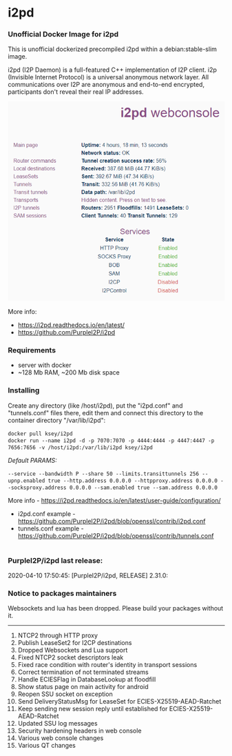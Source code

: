# i2pd
### Unofficial Docker Image for i2pd
This is unofficial dockerized precompiled i2pd within a debian:stable-slim image.

i2pd (I2P Daemon) is a full-featured C++ implementation of I2P client. i2p (Invisible Internet Protocol) is a universal anonymous network layer. All communications over I2P are anonymous and end-to-end encrypted, participants don't reveal their real IP addresses.

![i2pd](https://raw.githubusercontent.com/MrKsey/i2pd/master/i2pd.PNG)

More info:
- https://i2pd.readthedocs.io/en/latest/
- https://github.com/PurpleI2P/i2pd

### Requirements

* server with docker
* ~128 Mb RAM, ~200 Mb disk space 

### Installing

Create any directory (like /host/i2pd), put the "i2pd.conf" and "tunnels.conf" files there, edit them and connect this directory to the container directory "/var/lib/i2pd":
```
docker pull ksey/i2pd
docker run --name i2pd -d -p 7070:7070 -p 4444:4444 -p 4447:4447 -p 7656:7656 -v /host/i2pd:/var/lib/i2pd ksey/i2pd
```

*Default PARAMS:*
```
--service --bandwidth P --share 50 --limits.transittunnels 256 --upnp.enabled true --http.address 0.0.0.0 --httpproxy.address 0.0.0.0 --socksproxy.address 0.0.0.0 --sam.enabled true --sam.address 0.0.0.0
```
More info - https://i2pd.readthedocs.io/en/latest/user-guide/configuration/

* i2pd.conf example - https://github.com/PurpleI2P/i2pd/blob/openssl/contrib/i2pd.conf 
* tunnels.conf example - https://github.com/PurpleI2P/i2pd/blob/openssl/contrib/tunnels.conf

# #
### PurpleI2P/i2pd last release:
2020-04-10 17:50:45: [PurpleI2P/i2pd, RELEASE] 2.31.0:

### Notice to packages maintainers
Websockets and lua has been dropped. Please build your packages without it.

---

1. NTCP2 through HTTP proxy
2. Publish LeaseSet2 for I2CP destinations
3. Dropped Websockets and Lua support
4. Fixed NTCP2 socket descriptors leak
5. Fixed race condition with router's identity in transport sessions
6. Correct termination of not terminated streams 
7. Handle ECIESFlag in DatabaseLookup at floodfill
8. Show status page on main activity for android
9. Reopen SSU socket on exception
10. Send DeliveryStatusMsg for LeaseSet for ECIES-X25519-AEAD-Ratchet
11. Keep sending new session reply until established for ECIES-X25519-AEAD-Ratchet
12. Updated SSU log messages
13. Security hardening headers in web console
14. Various web console changes
15. Various QT changes
